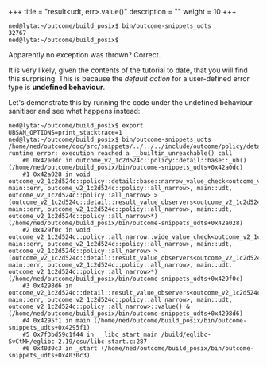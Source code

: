 +++
title = "result<udt, err>.value()"
description = ""
weight = 10
+++

```
ned@lyta:~/outcome/build_posix$ bin/outcome-snippets_udts
32767
ned@lyta:~/outcome/build_posix$
```

Apparently no exception was thrown? Correct.

It is very likely, given the contents of the tutorial to date, that you will find this surprising. This is because the *default
action* for a user-defined error type is **undefined behaviour**.

Let's
demonstrate this by running the code under the undefined behaviour sanitiser
and see what happens instead:

```
ned@lyta:~/outcome/build_posix$ export UBSAN_OPTIONS=print_stacktrace=1
ned@lyta:~/outcome/build_posix$ bin/outcome-snippets_udts
/home/ned/outcome/doc/src/snippets/../../../include/outcome/policy/detail/common.hpp:42:9: runtime error: execution reached a __builtin_unreachable() call
    #0 0x42a0dc in outcome_v2_1c2d524c::policy::detail::base::_ub() (/home/ned/outcome/build_posix/bin/outcome-snippets_udts+0x42a0dc)
    #1 0x42a028 in void outcome_v2_1c2d524c::policy::detail::base::narrow_value_check<outcome_v2_1c2d524c::detail::result_value_observers<outcome_v2_1c2d524c::detail::result_storage<main::udt, main::err, outcome_v2_1c2d524c::policy::all_narrow>, main::udt, outcome_v2_1c2d524c::policy::all_narrow> >(outcome_v2_1c2d524c::detail::result_value_observers<outcome_v2_1c2d524c::detail::result_storage<main::udt, main::err, outcome_v2_1c2d524c::policy::all_narrow>, main::udt, outcome_v2_1c2d524c::policy::all_narrow>*) (/home/ned/outcome/build_posix/bin/outcome-snippets_udts+0x42a028)
    #2 0x429f0c in void outcome_v2_1c2d524c::policy::all_narrow::wide_value_check<outcome_v2_1c2d524c::detail::result_value_observers<outcome_v2_1c2d524c::detail::result_storage<main::udt, main::err, outcome_v2_1c2d524c::policy::all_narrow>, main::udt, outcome_v2_1c2d524c::policy::all_narrow> >(outcome_v2_1c2d524c::detail::result_value_observers<outcome_v2_1c2d524c::detail::result_storage<main::udt, main::err, outcome_v2_1c2d524c::policy::all_narrow>, main::udt, outcome_v2_1c2d524c::policy::all_narrow>*) (/home/ned/outcome/build_posix/bin/outcome-snippets_udts+0x429f0c)
    #3 0x4298d6 in outcome_v2_1c2d524c::detail::result_value_observers<outcome_v2_1c2d524c::detail::result_storage<main::udt, main::err, outcome_v2_1c2d524c::policy::all_narrow>, main::udt, outcome_v2_1c2d524c::policy::all_narrow>::value() & (/home/ned/outcome/build_posix/bin/outcome-snippets_udts+0x4298d6)
    #4 0x4295f1 in main (/home/ned/outcome/build_posix/bin/outcome-snippets_udts+0x4295f1)
    #5 0x7f3bd59c1f44 in __libc_start_main /build/eglibc-SvCtMH/eglibc-2.19/csu/libc-start.c:287
    #6 0x4030c3 in _start (/home/ned/outcome/build_posix/bin/outcome-snippets_udts+0x4030c3)
```

